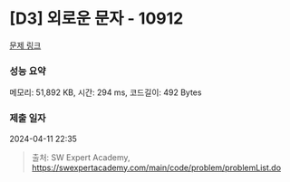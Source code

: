 # [D3] 외로운 문자 - 10912 

[문제 링크](https://swexpertacademy.com/main/code/problem/problemDetail.do?contestProbId=AXVJuEvqLAADFASe) 

### 성능 요약

메모리: 51,892 KB, 시간: 294 ms, 코드길이: 492 Bytes

### 제출 일자

2024-04-11 22:35



> 출처: SW Expert Academy, https://swexpertacademy.com/main/code/problem/problemList.do